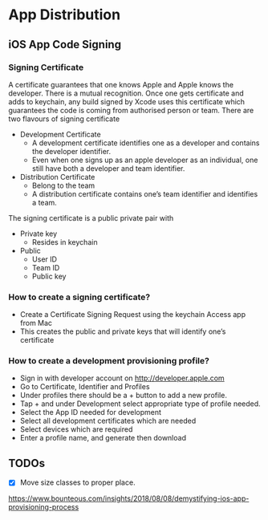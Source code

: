 # App Distribution


## iOS App Code Signing
### Signing Certificate
A certificate guarantees that one knows Apple and Apple knows the developer. There is a mutual recognition. Once one gets certificate and adds to keychain, any build signed by Xcode uses this certificate which guarantees the code is coming from authorised person or team.
There are two flavours of signing certificate
- Development Certificate
    - A development certificate identifies one as a developer and contains the developer identifier.
    - Even when one signs up as an apple developer as an individual, one still have both a developer and team identifier.
- Distribution Certificate
    - Belong to the team
    - A distribution certificate contains one’s team identifier and identifies a team.

The signing certificate is a public private pair with
- Private key
    - Resides in keychain
- Public
    - User ID
    - Team ID
    - Public key


### How to create a signing certificate?
- Create a Certificate Signing Request using the keychain Access app from Mac
- This creates the public and private keys that will identify one’s certificate


### How to create a development provisioning profile?
- Sign in with developer account on http://developer.apple.com
- Go to Certificate, Identifier and Profiles
- Under profiles there should be a + button to add a new profile.
- Tap + and under Development select appropriate type of profile needed.
- Select the App ID needed for development
- Select all development certificates which are needed
- Select devices which are required
- Enter a profile name, and generate then download


## TODOs
- [x] Move size classes to proper place.


https://www.bounteous.com/insights/2018/08/08/demystifying-ios-app-provisioning-process
